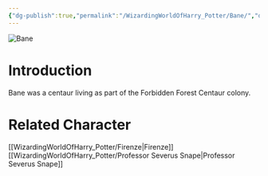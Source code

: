 ```yaml
---
{"dg-publish":true,"permalink":"/WizardingWorldOfHarry_Potter/Bane/","dgPassFrontmatter":true,"created":"","updated":""}
---
```


![Bane](http://rxbg5ysja.bkt.gdipper.com/Bane.png)
# Introduction
Bane was a centaur living as part of the Forbidden Forest Centaur colony.

# Related Character
[[WizardingWorldOfHarry_Potter/Firenze\|Firenze]]
[[WizardingWorldOfHarry_Potter/Professor Severus Snape\|Professor Severus Snape]]
